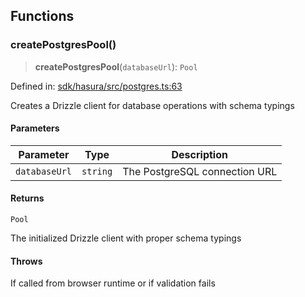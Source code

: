 ## Functions

### createPostgresPool()

> **createPostgresPool**(`databaseUrl`): `Pool`

Defined in: [sdk/hasura/src/postgres.ts:63](https://github.com/settlemint/sdk/blob/f376778a94312b023c8be79105ccd5c9be24df15/sdk/hasura/src/postgres.ts#L63)

Creates a Drizzle client for database operations with schema typings

#### Parameters

| Parameter | Type | Description |
| ------ | ------ | ------ |
| `databaseUrl` | `string` | The PostgreSQL connection URL |

#### Returns

`Pool`

The initialized Drizzle client with proper schema typings

#### Throws

If called from browser runtime or if validation fails
